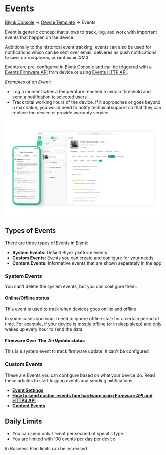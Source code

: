 # Events

[Blynk.Console](../../console-overview.md) -> [Device Template](../) -> Events

Event is generic concept that allows to track, log, and work with important events that happen on the device.&#x20;

Additionally to the historical event tracking, events can also be used for notifications which can be sent over email, delivered as push notifications to user's smartphone, or sent as an SMS.

Events are pre-configured in Blynk.Console and can be triggered with a [Events Firmware API](../../../blynk-library-firmware-api/log-event.md) from device or using [Events HTTP API](../../../blynk.cloud/trigger-events-api.md).

_Examples of an Event:_

* Log a moment when a temperature reached a certain threshold and send a notification to selected users
* Track total working hours of the device. If it approaches or goes beyond a max value, you would need to notify technical support so that they can replace the device or provide warranty service



![Events list in the template](../../../.gitbook/assets/events.png)



## Types of Events

There are three types of Events in Blynk:&#x20;

* **System Events:** Default Blynk platform events.&#x20;
* **Custom Events:** Events you can create and configure for your needs
* **Content Events:** Informative events that are shown separately in the app

### System Events

You can't delete the system events, but you can configure them.

#### Online/Offline status

This event is used to track when devices goes online and offline.

In some cases you would need to ignore offline state for a certain period of time. For example, if your device is mostly offline (or in deep sleep) and only wakes up every hour to send the data.



#### Firmware Over-The-Air Update status

This is a system event to track firmware update. It can't be configured



### Custom Events

These are Events you can configure based on what your device do. Read these articles to start logging events and sending notifications:&#x20;

* [**Event Settings**](custom-events/events-general-setting.md)
* [**How to send custom events fom hardware using Firmware API and HTTPS API**](custom-events/events--how-to-log-events.md)&#x20;
* [**Content Events**](custom-events/events-content-events.md)





## Daily Limits

* You can send only 1 event per second of specific type
* You are limited with 100 events per day per device

In Business Plan limits can be increased
